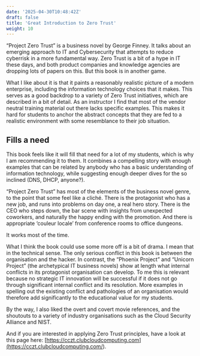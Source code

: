 ```yaml
---
date: '2025-04-30T10:48:42Z'
draft: false
title: 'Great Introduction to Zero Trust'
weight: 10
---
```


“Project Zero Trust” is a business novel by George Finney. It talks about an emerging approach to IT and Cybersecurity that attempts to reduce cyberrisk in a more fundamental way.
Zero Trust is a bit of a hype in IT these days, and both product companies and knowledge agencies are dropping lots of papers on this. But this book is in another game.

What I like about it is that it paints a reasonably realistic picture of a modern enterprise, including the information technology choices that it makes. This serves as a good backdrop to a variety of Zero Trust initiatives, which are described in a bit of detail.
As an instructor I find that most of the vendor neutral training material out there lacks specific examples. This makes it hard for students to anchor the abstract concepts that they are fed to a realistic environment with some resemblance to their job situation.

## Fills a need

This book feels like it will fill that need for a lot of my students, which is why I am recommending it to them. It combines a compelling story with enough examples that can be related by anybody who has a basic understanding of information technology, while suggesting enough deeper dives for the so inclined (DNS, DHCP, anyone?).

“Project Zero Trust” has most of the elements of the business novel genre, to the point that some feel like a cliché. There is the protagonist who has a new job, and runs into problems on day one, a real hero story. There is the CEO who steps down, the bar scene with insights from unexpected coworkers, and naturally the happy ending with the promotion. And there is appropriate ‘couleur locale’ from conference rooms to office dungeons.

It works most of the time.

What I think the book could use some more off is a bit of drama. I mean that in the technical sense. The only serious conflict in this book is between the organisation and the hacker. In contrast, the “Phoenix Project” and “Unicorn Project” (the archetypical IT business novels) show at length what internal conflicts in its protagonist organisation can develop. To me this is relevant because no strategic IT innovation will be successful if it does not go through significant internal conflict and its resolution. More examples in spelling out the existing conflict and pathologies of an organisation would therefore add significantly to the educational value for my students.

By the way, I also liked the overt and covert movie references, and the shoutouts to a variety of industry organisations such as the Cloud Security Alliance and NIST.

And if you are interested in applying Zero Trust principles, have a look at this page here: [https://cczt.clubcloudcomputing.com](<https://cczt.clubcloudcomputing.com/>).
